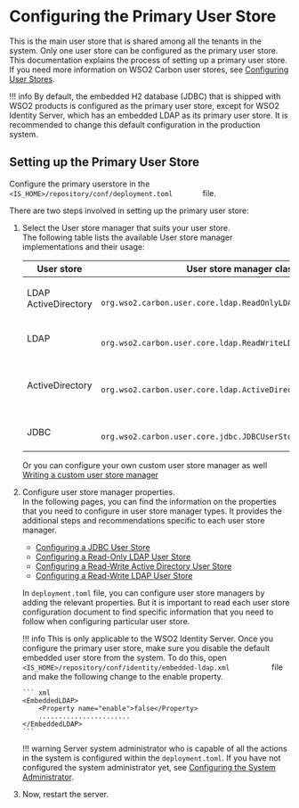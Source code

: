 # Configuring the Primary User Store

This is the main user store that is shared among all the tenants in the
system. Only one user store can be configured as the primary user store.
This documentation explains the process of setting up a primary user
store. If you need more information on WSO2 Carbon user stores, see
[Configuring User Stores](../../learn/configuring-user-stores).

!!! info 
    By default, the embedded H2 database (JDBC) that is shipped with WSO2
    products is configured as the primary user store, except for WSO2
    Identity Server, which has an embedded LDAP as its primary user store.
    It is recommended to change this default configuration in the production
    system.

## Setting up the Primary User Store

Configure the primary userstore in the
`         <IS_HOME>/repository/conf/deployment.toml        ` file.

There are two steps involved in setting up the primary user store:

1.  Select the User store manager that suits your user store.  
    The following table lists the available User store manager
    implementations and their usage:

    <table>
    <colgroup>
    <col style="width: 10%" />
    <col style="width: 40%" />
    <col style="width: 48%" />
    </colgroup>
    <thead>
    <tr class="header">
    <th>User store</th>
    <th>User store manager class</th>
    <th>Description</th>
    </tr>
    </thead>
    <tbody>
    <tr class="odd">
    <td><p>LDAP ActiveDirectory</p></td>
    <td><code>               org.wso2.carbon.user.core.ldap.ReadOnlyLDAPUserStoreManager              </code></td>
    <td>Used to do read-only operations for external LDAP or ActiveDirectory user stores.</td>
    </tr>
    <tr class="even">
    <td>LDAP</td>
    <td><code>               org.wso2.carbon.user.core.ldap.ReadWriteLDAPUserStoreManager              </code></td>
    <td>Used for external LDAP user stores to do both read and write operations.This is the default primary user store configuration in the deployment.toml file for WSO2 Identity Server.</td>
    </tr>
    <tr class="odd">
    <td>ActiveDirectory</td>
    <td><code>               org.wso2.carbon.user.core.ldap.ActiveDirectoryUserStoreManager              </code></td>
    <td>Used to configure an Active Directory Domain Service (AD DS) or Active Directory Lightweight Directory Service (AD LDS). This can be used only for read/write operations. If you need to use AD as read-only, you must use <code>               org.wso2.carbon.user.core.ldap.ReadOnlyLDAPUserStoreManager.              </code></td>
    </tr>
    <tr class="even">
    <td>JDBC</td>
    <td><code>               org.wso2.carbon.user.core.jdbc.JDBCUserStoreManager              </code></td>
    <td>Used for JDBC user stores. This is the default primary user store configuration in the deployment.toml file for all WSO2 Servers, except WSO2 Identity Server.</td>
    </tr>
    </tbody>
    </table>

    Or you can configure your own custom user store manager as well
    [Writing a custom user store manager](../../learn/writing-a-custom-user-store-manager)

2.  Configure user store manager properties.  
    In the following pages, you can find the information on the
    properties that you need to configure in user store manager types.
    It provides the additional steps and recommendations specific to
    each user store manager.  

    -   [Configuring a JDBC User Store](../../learn/configuring-a-jdbc-user-store)
    -   [Configuring a Read-Only LDAP User Store](../../learn/configuring-a-read-only-ldap-user-store)
    -   [Configuring a Read-Write Active Directory User Store](../../learn/configuring-a-read-write-active-directory-user-store)
    -   [Configuring a Read-Write LDAP User Store](../../learn/configuring-a-read-write-ldap-user-store)

    In `deployment.toml` file, you can configure user store managers by adding the relevant properties.
    But it is important to read each user store configuration
    document to find specific information that you need to follow when
    configuring particular user store.

    !!! info 
        This is only applicable to the WSO2 Identity Server. Once you
        configure the primary user store, make sure you disable the default
        embedded user store from the system. To do this, open
        `            <IS_HOME>/repository/conf/identity/embedded-ldap.xml           `
        file and make the following change to the enable property.

        ``` xml
        <EmbeddedLDAP>
            <Property name="enable">false</Property>
            .......................
        </EmbeddedLDAP>
        ```

    !!! warning
        Server system administrator who is capable of all the actions in the
        system is configured within the `deployment.toml`. If you have not
        configured the system administrator yet, see [Configuring the System Administrator](../../learn/configuring-the-system-administrator).
    

3.  Now, restart the server.
